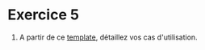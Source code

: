 # Exercice 5

1. A partir de ce [template](./ressources/uc_details.xlsx), détaillez vos cas d'utilisation.